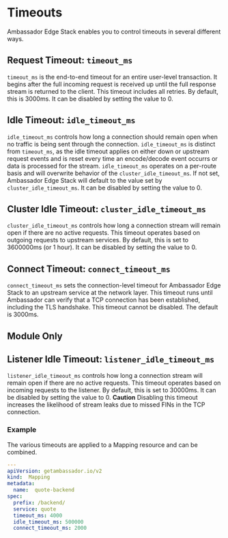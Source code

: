 # Timeouts

Ambassador Edge Stack enables you to control timeouts in several different ways.

## Request Timeout: `timeout_ms`

`timeout_ms` is the end-to-end timeout for an entire user-level transaction. It begins after the full incoming request is received up until the full response stream is returned to the client. This timeout includes all retries. By default, this is 3000ms.  It can be disabled by setting the value to 0.

## Idle Timeout: `idle_timeout_ms`

`idle_timeout_ms` controls how long a connection should remain open when no traffic is being sent through the connection. `idle_timeout_ms` is distinct from `timeout_ms`, as the idle timeout applies on either down or upstream request events and is reset every time an encode/decode event occurrs or data is processed for the stream. `idle_timeout_ms` operates on a per-route basis and will overwrite behavior of the `cluster_idle_timeout_ms`.  If not set, Ambassador Edge Stack will default to the value set by `cluster_idle_timeout_ms`. It can be disabled by setting the value to 0.

## Cluster Idle Timeout: `cluster_idle_timeout_ms`

`cluster_idle_timeout_ms` controls how long a connection stream will remain open if there are no active requests. This timeout operates based on outgoing requests to upstream services. By default, this is set to 3600000ms (or 1 hour). It can be disabled by setting the value to 0.

## Connect Timeout: `connect_timeout_ms`

`connect_timeout_ms` sets the connection-level timeout for Ambassador Edge Stack to an upstream service at the network layer.  This timeout runs until Ambassador can verify that a TCP connection has been established, including the TLS handshake.  This timeout cannot be disabled. The default is 3000ms.

## Module Only

## Listener Idle Timeout: `listener_idle_timeout_ms`

`listener_idle_timeout_ms` controls how long a connection stream will remain open if there are no active requests.  This timeout operates based on incoming requests to the listener.  By default, this is set to 30000ms.  It can be disabled by setting the value to 0.  **Caution** Disabling this timeout increases the likelihood of stream leaks due to missed FINs in the TCP connection.

### Example

The various timeouts are applied to a Mapping resource and can be combined.

```yaml
---
apiVersion: getambassador.io/v2
kind:  Mapping
metadata:
  name:  quote-backend
spec:
  prefix: /backend/
  service: quote
  timeout_ms: 4000
  idle_timeout_ms: 500000
  connect_timeout_ms: 2000
```
